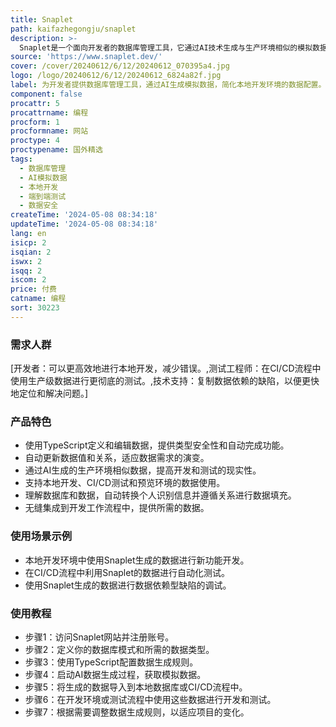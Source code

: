 ```yaml
---
title: Snaplet
path: kaifazhegongju/snaplet
description: >-
  Snaplet是一个面向开发者的数据库管理工具，它通过AI技术生成与生产环境相似的模拟数据，用于本地开发环境、端到端测试和调试。它支持TypeScript配置，提供类型安全性和自动化值及关系更新，帮助开发者更高效、安全地管理开发环境中的数据。
source: 'https://www.snaplet.dev/'
cover: /cover/20240612/6/12/20240612_070395a4.jpg
logo: /logo/20240612/6/12/20240612_6824a82f.jpg
label: 为开发者提供数据库管理工具，通过AI生成模拟数据，简化本地开发环境的数据配置。
component: false
procattr: 5
procattrname: 编程
procform: 1
procformname: 网站
proctype: 4
proctypename: 国外精选
tags:
  - 数据库管理
  - AI模拟数据
  - 本地开发
  - 端到端测试
  - 数据安全
createTime: '2024-05-08 08:34:18'
updateTime: '2024-05-08 08:34:18'
lang: en
isicp: 2
isqian: 2
iswx: 2
isqq: 2
iscom: 2
price: 付费
catname: 编程
sort: 30223
---
```




### 需求人群
[开发者：可以更高效地进行本地开发，减少错误。,测试工程师：在CI/CD流程中使用生产级数据进行更彻底的测试。,技术支持：复制数据依赖的缺陷，以便更快地定位和解决问题。]

### 产品特色
- 使用TypeScript定义和编辑数据，提供类型安全性和自动完成功能。
- 自动更新数据值和关系，适应数据需求的演变。
- 通过AI生成的生产环境相似数据，提高开发和测试的现实性。
- 支持本地开发、CI/CD测试和预览环境的数据使用。
- 理解数据库和数据，自动转换个人识别信息并遵循关系进行数据填充。
- 无缝集成到开发工作流程中，提供所需的数据。

### 使用场景示例
- 本地开发环境中使用Snaplet生成的数据进行新功能开发。
- 在CI/CD流程中利用Snaplet的数据进行自动化测试。
- 使用Snaplet生成的数据进行数据依赖型缺陷的调试。

### 使用教程
- 步骤1：访问Snaplet网站并注册账号。
- 步骤2：定义你的数据库模式和所需的数据类型。
- 步骤3：使用TypeScript配置数据生成规则。
- 步骤4：启动AI数据生成过程，获取模拟数据。
- 步骤5：将生成的数据导入到本地数据库或CI/CD流程中。
- 步骤6：在开发环境或测试流程中使用这些数据进行开发和测试。
- 步骤7：根据需要调整数据生成规则，以适应项目的变化。

  
